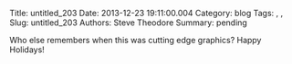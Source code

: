 Title: untitled_203
Date: 2013-12-23 19:11:00.004
Category: blog
Tags: , , 
Slug: untitled_203
Authors: Steve Theodore
Summary: pending

Who else remembers when this was cutting edge graphics?  Happy Holidays!

